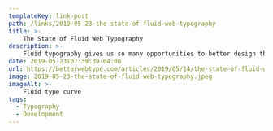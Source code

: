 ```yaml
---
templateKey: link-post
path: /links/2019-05-23-the-state-of-fluid-web-typography
title: >-
    The State of Fluid Web Typography
description: >-
    Fluid typography gives us so many opportunities to better design the reading experiences on the web but, at the same time, it introduces problems of font sizes scaling uncontrollably and potential accessibility issues. 
date: 2019-05-23T07:39:39-04:00
url: https://betterwebtype.com/articles/2019/05/14/the-state-of-fluid-web-typography/
image: 2019-05-23-the-state-of-fluid-web-typography.jpeg
imageAlt: >-
    Fluid type curve
tags:
  - Typography
  - Development
---
```

